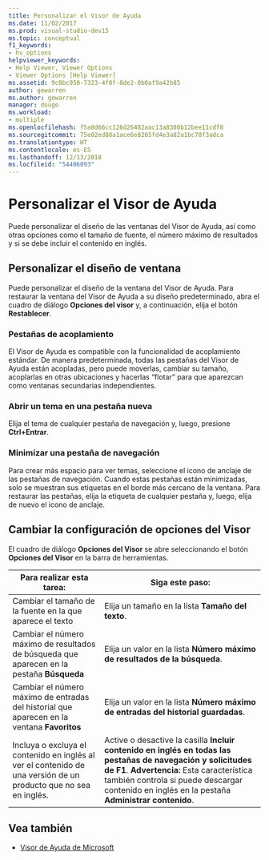 ```yaml
---
title: Personalizar el Visor de Ayuda
ms.date: 11/02/2017
ms.prod: visual-studio-dev15
ms.topic: conceptual
f1_keywords:
- hv_options
helpviewer_keywords:
- Help Viewer, Viewer Options
- Viewer Options [Help Viewer]
ms.assetid: 9c0bc950-7323-4f0f-8de2-0b0af9a42b85
author: gewarren
ms.author: gewarren
manager: douge
ms.workload:
- multiple
ms.openlocfilehash: f5a8d66cc126d26482aac13a8380b12bee11cdf8
ms.sourcegitcommit: 75e02ed88a1ace6e8265fd4e3a82a1bc78f3adca
ms.translationtype: HT
ms.contentlocale: es-ES
ms.lasthandoff: 12/13/2018
ms.locfileid: "54406093"
---
```

# <a name="customize-the-help-viewer"></a>Personalizar el Visor de Ayuda
Puede personalizar el diseño de las ventanas del Visor de Ayuda, así como otras opciones como el tamaño de fuente, el número máximo de resultados y si se debe incluir el contenido en inglés.

## <a name="customizing-window-layout"></a>Personalizar el diseño de ventana
Puede personalizar el diseño de la ventana del Visor de Ayuda. Para restaurar la ventana del Visor de Ayuda a su diseño predeterminado, abra el cuadro de diálogo **Opciones del visor** y, a continuación, elija el botón **Restablecer**.

### <a name="docking-tabs"></a>Pestañas de acoplamiento
El Visor de Ayuda es compatible con la funcionalidad de acoplamiento estándar. De manera predeterminada, todas las pestañas del Visor de Ayuda están acopladas, pero puede moverlas, cambiar su tamaño, acoplarlas en otras ubicaciones y hacerlas “flotar” para que aparezcan como ventanas secundarias independientes.

### <a name="opening-a-topic-in-a-new-tab"></a>Abrir un tema en una pestaña nueva
Elija el tema de cualquier pestaña de navegación y, luego, presione **Ctrl+Entrar**.

### <a name="minimize-a-navigation-tab"></a>Minimizar una pestaña de navegación
Para crear más espacio para ver temas, seleccione el icono de anclaje de las pestañas de navegación. Cuando estas pestañas están minimizadas, solo se muestran sus etiquetas en el borde más cercano de la ventana. Para restaurar las pestañas, elija la etiqueta de cualquier pestaña y, luego, elija de nuevo el icono de anclaje.

## <a name="changing-settings-in-viewer-options"></a>Cambiar la configuración de opciones del Visor
El cuadro de diálogo **Opciones del Visor** se abre seleccionando el botón **Opciones del Visor** en la barra de herramientas.

|Para realizar esta tarea:|Siga este paso:|
| - | - |
|Cambiar el tamaño de la fuente en la que aparece el texto|Elija un tamaño en la lista **Tamaño del texto**.|
|Cambiar el número máximo de resultados de búsqueda que aparecen en la pestaña **Búsqueda**|Elija un valor en la lista **Número máximo de resultados de la búsqueda**.|
|Cambiar el número máximo de entradas del historial que aparecen en la ventana **Favoritos**|Elija un valor en la lista **Número máximo de entradas del historial guardadas**.|
|Incluya o excluya el contenido en inglés al ver el contenido de una versión de un producto que no sea en inglés.|Active o desactive la casilla **Incluir contenido en inglés en todas las pestañas de navegación y solicitudes de F1**. **Advertencia:**  Esta característica también controla si puede descargar contenido en inglés en la pestaña **Administrar contenido**.|

## <a name="see-also"></a>Vea también

- [Visor de Ayuda de Microsoft](../help-viewer/overview.md)